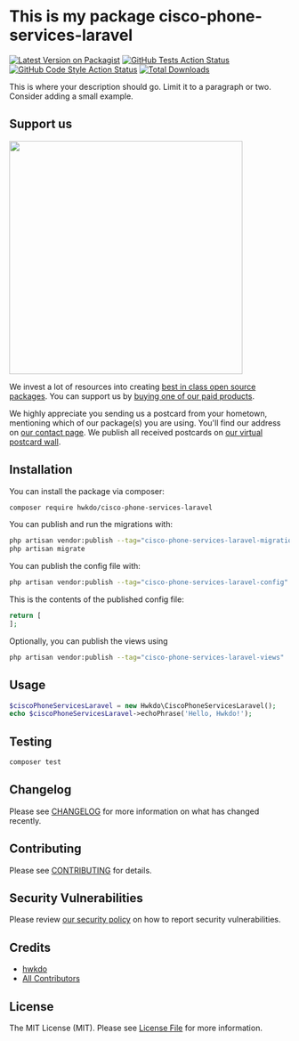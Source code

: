 # This is my package cisco-phone-services-laravel

[![Latest Version on Packagist](https://img.shields.io/packagist/v/hwkdo/cisco-phone-services-laravel.svg?style=flat-square)](https://packagist.org/packages/hwkdo/cisco-phone-services-laravel)
[![GitHub Tests Action Status](https://img.shields.io/github/actions/workflow/status/hwkdo/cisco-phone-services-laravel/run-tests.yml?branch=main&label=tests&style=flat-square)](https://github.com/hwkdo/cisco-phone-services-laravel/actions?query=workflow%3Arun-tests+branch%3Amain)
[![GitHub Code Style Action Status](https://img.shields.io/github/actions/workflow/status/hwkdo/cisco-phone-services-laravel/fix-php-code-style-issues.yml?branch=main&label=code%20style&style=flat-square)](https://github.com/hwkdo/cisco-phone-services-laravel/actions?query=workflow%3A"Fix+PHP+code+style+issues"+branch%3Amain)
[![Total Downloads](https://img.shields.io/packagist/dt/hwkdo/cisco-phone-services-laravel.svg?style=flat-square)](https://packagist.org/packages/hwkdo/cisco-phone-services-laravel)

This is where your description should go. Limit it to a paragraph or two. Consider adding a small example.

## Support us

[<img src="https://github-ads.s3.eu-central-1.amazonaws.com/cisco-phone-services-laravel.jpg?t=1" width="419px" />](https://spatie.be/github-ad-click/cisco-phone-services-laravel)

We invest a lot of resources into creating [best in class open source packages](https://spatie.be/open-source). You can support us by [buying one of our paid products](https://spatie.be/open-source/support-us).

We highly appreciate you sending us a postcard from your hometown, mentioning which of our package(s) you are using. You'll find our address on [our contact page](https://spatie.be/about-us). We publish all received postcards on [our virtual postcard wall](https://spatie.be/open-source/postcards).

## Installation

You can install the package via composer:

```bash
composer require hwkdo/cisco-phone-services-laravel
```

You can publish and run the migrations with:

```bash
php artisan vendor:publish --tag="cisco-phone-services-laravel-migrations"
php artisan migrate
```

You can publish the config file with:

```bash
php artisan vendor:publish --tag="cisco-phone-services-laravel-config"
```

This is the contents of the published config file:

```php
return [
];
```

Optionally, you can publish the views using

```bash
php artisan vendor:publish --tag="cisco-phone-services-laravel-views"
```

## Usage

```php
$ciscoPhoneServicesLaravel = new Hwkdo\CiscoPhoneServicesLaravel();
echo $ciscoPhoneServicesLaravel->echoPhrase('Hello, Hwkdo!');
```

## Testing

```bash
composer test
```

## Changelog

Please see [CHANGELOG](CHANGELOG.md) for more information on what has changed recently.

## Contributing

Please see [CONTRIBUTING](CONTRIBUTING.md) for details.

## Security Vulnerabilities

Please review [our security policy](../../security/policy) on how to report security vulnerabilities.

## Credits

- [hwkdo](https://github.com/hwkdo)
- [All Contributors](../../contributors)

## License

The MIT License (MIT). Please see [License File](LICENSE.md) for more information.

